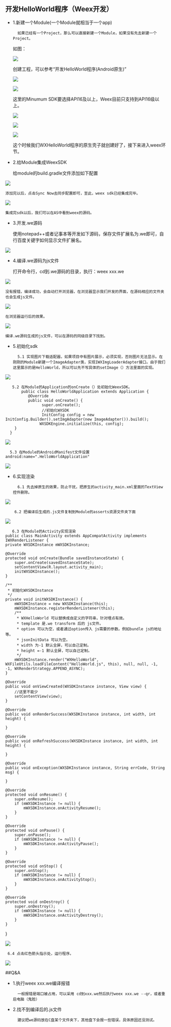 ## 开发HelloWorld程序（Weex开发）
- 1.新建一个Module(一个Module就相当于一个app)

        如果已经有一个Project，那么可以直接新建一个Module，如果没有先去新建一个Project。
   如图：

   ![](androidImgs/create_weex_project_1.png)

    创建工程，可以参考“开发HelloWorld程序(Android原生)”

   ![](androidImgs/create_weex_project_2.png)

   ![](androidImgs/create_weex_project_3.png)
   
    这里的Minumum SDK要选择API16及以上，Weex目前只支持到API16级以上。

   ![](androidImgs/create_weex_project_4.png)
   
   ![](androidImgs/create_weex_project_5.png)

   ![](androidImgs/create_weex_project_6.png)

     这个时候我们WXHelloWorld程序的原生壳子就创建好了，接下来进入weex环节。
- 2.给Module集成WeexSDK
    
    给module的build.gradle文件添加如下配置

![](androidImgs/create_weex_project_7.png)

    添加完以后，点击Sync Now去同步配置即可，至此，weex sdk已经集成完毕。

![](androidImgs/create_weex_project_8.png)
  
    集成完sdk以后，我们可以在AS中看到weex的源码。
- 3.开发.we源码
   
    使用notepad++或者记事本等开发如下源码，保存文件扩展名为.we即可，自行百度关键字如何显示文件扩展名。

 ![](androidImgs/create_weex_project_9.png)

- 4.编译.we源码为js文件
  
    打开命令行，cd到.we源码的目录，执行：weex xxx.we

 ![](androidImgs/create_weex_project_10.png)

    没有报错，编译成功，会自动打开浏览器，在浏览器显示我们开发的界面，在源码相应的文件夹也会生成js文件。

 ![](androidImgs/create_weex_project_11.png)

    在浏览器运行后的效果。

 ![](androidImgs/create_weex_project_12.png)

    编译.we源码生成的js文件，可以在源码的同级目录下找到。
- 5.初始化sdk

        5.1 实现图片下载适配器，如果项目中有图片展示，必须实现，否则图片无法显示。在刚刚的Module新建一个ImageAdapter类，实现IWXImgLoaderAdapter接口。由于我们这里展示的是HelloWorld，所以可以先不写具体的setImage（）方法里面的实现。

 ![](androidImgs/create_weex_project_13.png)

       5.2 在Module的Application的onCreate（）处初始化WeexSDK。
           public class HelloWorldApplication extends Application {
              @Override
              public void onCreate() {
                    super.onCreate();
                    //初始化WXSDK
                    InitConfig config = new InitConfig.Builder().setImgAdapter(new ImageAdapter()).build();
                   WXSDKEngine.initialize(this, config);
        }
      }

 ![](androidImgs/create_weex_project_14.png)

      5.3 在Module的AndroidManifest文件设置android:name=".HelloWorldApplication"

 ![](androidImgs/create_weex_project_15.png)

- 6.实现渲染
   
        6.1 先去掉原生的效果，防止干扰，把原生的activity_main.xml里面的TextView控件删除。

![](androidImgs/create_weex_project_16.png)

        6.2 把编译后生成的.js文件复制到Module的asserts资源文件夹下面

![](androidImgs/create_weex_project_17.png)

       6.3 在Module的Activity实现渲染   
    public class MainActivity extends AppCompatActivity implements IWXRenderListener {
    private WXSDKInstance mWXSDKInstance;

    @Override
    protected void onCreate(Bundle savedInstanceState) {
        super.onCreate(savedInstanceState);
        setContentView(R.layout.activity_main);
        initWXSDKInstance();
    }

    /**
     * 初始化WXSDKInstance
     */
    private void initWXSDKInstance() {
        mWXSDKInstance = new WXSDKInstance(this);
        mWXSDKInstance.registerRenderListener(this);
        /**
         * WXHelloWorld 可以替换成自定义的字符串，针对埋点有效。
         * template 是.we transform 后的 js文件。
         * option 可以为空，或者通过option传入 js需要的参数。例如bundle js的地址等。
         * jsonInitData 可以为空。
         * width 为-1 默认全屏，可以自己定制。
         * height =-1 默认全屏，可以自己定制。
         */
        mWXSDKInstance.render("WXHelloWorld", WXFileUtils.loadFileContent("HelloWorld.js", this), null, null, -1, -1, WXRenderStrategy.APPEND_ASYNC);
    }

    @Override
    public void onViewCreated(WXSDKInstance instance, View view) {
        //这里不能少
        setContentView(view);
    }

    @Override
    public void onRenderSuccess(WXSDKInstance instance, int width, int height) {

    }

    @Override
    public void onRefreshSuccess(WXSDKInstance instance, int width, int height) {

    }

    @Override
    public void onException(WXSDKInstance instance, String errCode, String msg) {

    }

    @Override
    protected void onResume() {
        super.onResume();
        if (mWXSDKInstance != null) {
            mWXSDKInstance.onActivityResume();
        }
    }

    @Override
    protected void onPause() {
        super.onPause();
        if (mWXSDKInstance != null) {
            mWXSDKInstance.onActivityPause();
        }
    }

    @Override
    protected void onStop() {
        super.onStop();
        if (mWXSDKInstance != null) {
            mWXSDKInstance.onActivityStop();
        }
    }

    @Override
    protected void onDestroy() {
        super.onDestroy();
        if (mWXSDKInstance != null) {
            mWXSDKInstance.onActivityDestroy();
        }
    }
}


![](androidImgs/create_weex_project_18.png)

    
     6.4 点击红色箭头指示处，运行程序。


![](androidImgs/create_weex_project_19.jpg)

##Q&A
- 1.执行weex xxx.we编译报错
     
       
        一般报错是端口被占用，可以采用 cd到xxx.we然后执行weex xxx.we --qr，或者重启电脑（鬼脸）

- 2.找不到编译后的.js文件

        建议把we源码放在C盘某个文件夹下，其他盘下会报一些错误，具体原因还没测试。




